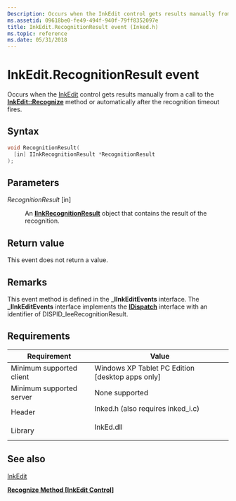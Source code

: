 ```yaml
---
Description: Occurs when the InkEdit control gets results manually from a call to the InkEdit::Recognize method or automatically after the recognition timeout fires.
ms.assetid: 09618be0-fe49-494f-940f-79ff8352097e
title: InkEdit.RecognitionResult event (Inked.h)
ms.topic: reference
ms.date: 05/31/2018
---
```


# InkEdit.RecognitionResult event

Occurs when the [InkEdit](inkedit-control-reference.md) control gets results manually from a call to the [**InkEdit::Recognize**](/windows/desktop/api/inked/nf-inked-iinkedit-recognize) method or automatically after the recognition timeout fires.

## Syntax


```C++
void RecognitionResult(
  [in] IInkRecognitionResult *RecognitionResult
);
```



## Parameters

<dl> <dt>

*RecognitionResult* \[in\]
</dt> <dd>

An [**IInkRecognitionResult**](/windows/desktop/api/msinkaut/nn-msinkaut-iinkrecognitionresult) object that contains the result of the recognition.

</dd> </dl>

## Return value

This event does not return a value.

## Remarks

This event method is defined in the **\_IInkEditEvents** interface. The **\_IInkEditEvents** interface implements the [**IDispatch**](/windows/win32/api/oaidl/nn-oaidl-idispatch) interface with an identifier of DISPID\_IeeRecognitionResult.

## Requirements



| Requirement | Value |
|-------------------------------------|---------------------------------------------------------------------------------------------------------------|
| Minimum supported client<br/> | Windows XP Tablet PC Edition \[desktop apps only\]<br/>                                                 |
| Minimum supported server<br/> | None supported<br/>                                                                                     |
| Header<br/>                   | <dl> <dt>Inked.h (also requires inked\_i.c)</dt> </dl> |
| Library<br/>                  | <dl> <dt>InkEd.dll</dt> </dl>                          |



## See also

<dl> <dt>

[InkEdit](inkedit-control-reference.md)
</dt> <dt>

[**Recognize Method \[InkEdit Control\]**](/windows/desktop/api/inked/nf-inked-iinkedit-recognize)
</dt> </dl>

 

